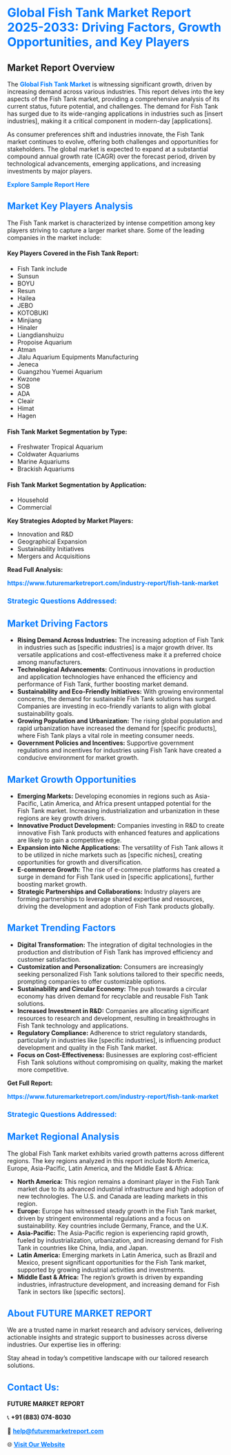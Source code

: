 <h1 style="color: #007BFF;">Global Fish Tank Market Report 2025-2033: Driving Factors, Growth Opportunities, and Key Players</h1>

<section id="overview">
<h2>Market Report Overview</h2>
<p>The <a href="https://www.futuremarketreport.com/industry-report/fish-tank-market" style="color: #007BFF; text-decoration: none;"><strong>Global Fish Tank Market</strong></a> is witnessing significant growth, driven by increasing demand across various industries. This report delves into the key aspects of the Fish Tank market, providing a comprehensive analysis of its current status, future potential, and challenges. The demand for Fish Tank has surged due to its wide-ranging applications in industries such as [insert industries], making it a critical component in modern-day [applications].</p>
<p>As consumer preferences shift and industries innovate, the Fish Tank market continues to evolve, offering both challenges and opportunities for stakeholders. The global market is expected to expand at a substantial compound annual growth rate (CAGR) over the forecast period, driven by technological advancements, emerging applications, and increasing investments by major players.</p>
</section>

<section id="overview">
<p><a href="https://www.futuremarketreport.com/request-sample/reportId=100772" style="color: #007BFF; text-decoration: none;"><strong>Explore Sample Report Here</strong></a></p>
</section>

<section id="key-players">
<h2 style="color: #007BFF;">Market Key Players Analysis</h2>
<p>The Fish Tank market is characterized by intense competition among key players striving to capture a larger market share. Some of the leading companies in the market include:</p>
<h4>Key Players Covered in the Fish Tank Report:</h4>
<ul><li>Fish Tank include</li><li>Sunsun</li><li>BOYU</li><li>Resun</li><li>Hailea</li><li>JEBO</li><li>KOTOBUKI</li><li>Minjiang</li><li>Hinaler</li><li>Liangdianshuizu</li><li>Propoise Aquarium</li><li>Atman</li><li>Jlalu Aquarium Equipments Manufacturing</li><li>Jeneca</li><li>Guangzhou Yuemei Aquarium</li><li>Kwzone</li><li>SOB</li><li>ADA</li><li>Cleair</li><li>Himat</li><li>Hagen</li></ul>
<h4>Fish Tank Market Segmentation by Type:</h4>
<ul><li>Freshwater Tropical Aquarium</li><li>Coldwater Aquariums</li><li>Marine Aquariums</li><li>Brackish Aquariums</li></ul>

<h4>Fish Tank Market Segmentation by Application:</h4>
<ul><li>Household</li><li>Commercial</li></ul>
<p><strong>Key Strategies Adopted by Market Players:</strong></p>
<ul>
<li>Innovation and R&D</li>
<li>Geographical Expansion</li>
<li>Sustainability Initiatives</li>
<li>Mergers and Acquisitions</li>
</ul>
</section>

<section>
<p><strong>Read Full Analysis: </strong></p><a href="https://www.futuremarketreport.com/industry-report/fish-tank-market" style="color: #007BFF; text-decoration: none;"><strong>https://www.futuremarketreport.com/industry-report/fish-tank-market</strong></a>
<h3 style="color: #007BFF;">Strategic Questions Addressed:</h3>
</section>

<section id="driving-factors">
<h2 style="color: #007BFF;">Market Driving Factors</h2>
<ul>
<li><strong>Rising Demand Across Industries:</strong> The increasing adoption of Fish Tank in industries such as [specific industries] is a major growth driver. Its versatile applications and cost-effectiveness make it a preferred choice among manufacturers.</li>
<li><strong>Technological Advancements:</strong> Continuous innovations in production and application technologies have enhanced the efficiency and performance of Fish Tank, further boosting market demand.</li>
<li><strong>Sustainability and Eco-Friendly Initiatives:</strong> With growing environmental concerns, the demand for sustainable Fish Tank solutions has surged. Companies are investing in eco-friendly variants to align with global sustainability goals.</li>
<li><strong>Growing Population and Urbanization:</strong> The rising global population and rapid urbanization have increased the demand for [specific products], where Fish Tank plays a vital role in meeting consumer needs.</li>
<li><strong>Government Policies and Incentives:</strong> Supportive government regulations and incentives for industries using Fish Tank have created a conducive environment for market growth.</li>
</ul>
</section>

<section id="growth-opportunities">
<h2 style="color: #007BFF;">Market Growth Opportunities</h2>
<ul>
<li><strong>Emerging Markets:</strong> Developing economies in regions such as Asia-Pacific, Latin America, and Africa present untapped potential for the Fish Tank market. Increasing industrialization and urbanization in these regions are key growth drivers.</li>
<li><strong>Innovative Product Development:</strong> Companies investing in R&D to create innovative Fish Tank products with enhanced features and applications are likely to gain a competitive edge.</li>
<li><strong>Expansion into Niche Applications:</strong> The versatility of Fish Tank allows it to be utilized in niche markets such as [specific niches], creating opportunities for growth and diversification.</li>
<li><strong>E-commerce Growth:</strong> The rise of e-commerce platforms has created a surge in demand for Fish Tank used in [specific applications], further boosting market growth.</li>
<li><strong>Strategic Partnerships and Collaborations:</strong> Industry players are forming partnerships to leverage shared expertise and resources, driving the development and adoption of Fish Tank products globally.</li>
</ul>
</section>

<section id="trending-factors">
<h2 style="color: #007BFF;">Market Trending Factors</h2>
<ul>
<li><strong>Digital Transformation:</strong> The integration of digital technologies in the production and distribution of Fish Tank has improved efficiency and customer satisfaction.</li>
<li><strong>Customization and Personalization:</strong> Consumers are increasingly seeking personalized Fish Tank solutions tailored to their specific needs, prompting companies to offer customizable options.</li>
<li><strong>Sustainability and Circular Economy:</strong> The push towards a circular economy has driven demand for recyclable and reusable Fish Tank solutions.</li>
<li><strong>Increased Investment in R&D:</strong> Companies are allocating significant resources to research and development, resulting in breakthroughs in Fish Tank technology and applications.</li>
<li><strong>Regulatory Compliance:</strong> Adherence to strict regulatory standards, particularly in industries like [specific industries], is influencing product development and quality in the Fish Tank market.</li>
<li><strong>Focus on Cost-Effectiveness:</strong> Businesses are exploring cost-efficient Fish Tank solutions without compromising on quality, making the market more competitive.</li>
</ul>
</section>

<section>
<p><strong>Get Full Report: </strong></p><a href="https://www.futuremarketreport.com/industry-report/fish-tank-market" style="color: #007BFF; text-decoration: none;"><strong>https://www.futuremarketreport.com/industry-report/fish-tank-market</strong></a>
<h3 style="color: #007BFF;">Strategic Questions Addressed:</h3>
</section>


<section id="regional-analysis">
<h2 style="color: #007BFF;">Market Regional Analysis</h2>
<p>The global Fish Tank market exhibits varied growth patterns across different regions. The key regions analyzed in this report include North America, Europe, Asia-Pacific, Latin America, and the Middle East & Africa:</p>
<ul>
<li><strong>North America:</strong> This region remains a dominant player in the Fish Tank market due to its advanced industrial infrastructure and high adoption of new technologies. The U.S. and Canada are leading markets in this region.</li>
<li><strong>Europe:</strong> Europe has witnessed steady growth in the Fish Tank market, driven by stringent environmental regulations and a focus on sustainability. Key countries include Germany, France, and the U.K.</li>
<li><strong>Asia-Pacific:</strong> The Asia-Pacific region is experiencing rapid growth, fueled by industrialization, urbanization, and increasing demand for Fish Tank in countries like China, India, and Japan.</li>
<li><strong>Latin America:</strong> Emerging markets in Latin America, such as Brazil and Mexico, present significant opportunities for the Fish Tank market, supported by growing industrial activities and investments.</li>
<li><strong>Middle East & Africa:</strong> The region’s growth is driven by expanding industries, infrastructure development, and increasing demand for Fish Tank in sectors like [specific sectors].</li>
</ul>
</section>

<footer>
<h2 style="color: #007BFF;">About FUTURE MARKET REPORT</h2>
<p>We are a trusted name in market research and advisory services, delivering actionable insights and strategic support to businesses across diverse industries. Our expertise lies in offering:</p>

<p>Stay ahead in today’s competitive landscape with our tailored research solutions.</p>

<h2 style="color: #007BFF;">Contact Us:</h2>
<p><strong>FUTURE MARKET REPORT</strong></p>
<p>📞 <strong>+91 (883) 074-8030</strong></p>
<p>📧 <strong><a href="mailto:help@futuremarketreport.com" style="color: #007BFF;">help@futuremarketreport.com</a></strong></p>
<p>🌐 <strong><a href="https://www.futuremarketreport.com/" style="color: #007BFF;">Visit Our Website</a></strong></p>
</footer>